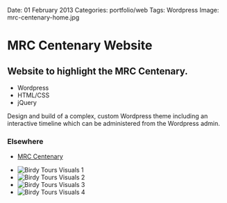 Date: 01 February 2013
Categories: portfolio/web
Tags: Wordpress
Image: mrc-centenary-home.jpg

# MRC Centenary Website

## Website to highlight the MRC Centenary.

<ul class="skills">
  <li>Wordpress</li>
  <li>HTML/CSS</li>
  <li>jQuery</li>
</ul>

Design and build of a complex, custom Wordpress theme including an interactive timeline which can be administered from the Wordpress admin.

### Elsewhere

* [MRC Centenary](http://http://www.centenary.mrc.ac.uk/)

<ul class="image_group">
  <li class="slide"><img src="/attachments/mrc-centenary-home.jpg" alt="Birdy Tours Visuals 1"></li>
  <li class="slide"><img src="/attachments/mrc-centenary-timeline.jpg" alt="Birdy Tours Visuals 2"></li>
  <li class="slide"><img src="/attachments/mrc-centenary-news.jpg" alt="Birdy Tours Visuals 3"></li>
  <li class="slide"><img src="/attachments/mrc-centenary-poll.jpg" alt="Birdy Tours Visuals 4"></li>
</ul>